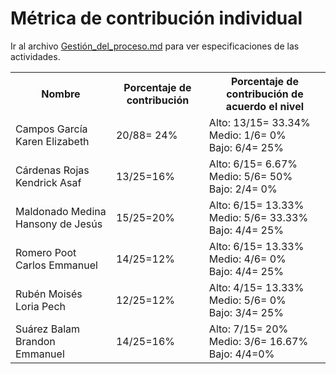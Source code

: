 # ﻿Métrica de contribución individual 

 Ir al archivo <a href="https://github.com/KarenCampos842/Equipo-4/blob/Segunda-Entrega/Gestion_del_Proceso.md#sprint-backlog">Gestión_del_proceso.md</a> para ver especificaciones de las actividades.
 

<table align=center>  
   <tr>  
      <th>Nombre</th>  
      <th>Porcentaje de contribución</th> 
      <th>Porcentaje de contribución de acuerdo el nivel</th>  
   </tr> 
    <tr>  
      <td>Campos García Karen Elizabeth</td>  
       <td> 20/88= 24%</td> 
       <td> Alto: 13/15= 33.34%<br>Medio: 1/6= 0%<br>Bajo: 6/4= 25%</td>  
   </tr> 
   <tr>  
      <td>Cárdenas Rojas Kendrick Asaf</td>  
       <td>13/25=16%</td>
       <td> Alto: 6/15= 6.67%<br>Medio: 5/6= 50%<br>Bajo: 2/4= 0%</td>    
   </tr> 
    <tr>  
      <td>Maldonado Medina Hansony de Jesús</td>  
      <td>15/25=20%</td>
      <td> Alto: 6/15= 13.33%<br>Medio: 5/6= 33.33%<br>Bajo: 4/4= 25%</td>    
   </tr> 
    <tr>  
      <td>Romero Poot Carlos Emmanuel</td>  
       <td>14/25=12%</td>
      <td> Alto: 6/15= 13.33%<br>Medio: 4/6= 0%<br>Bajo: 4/4= 25%</td> 
   </tr> 
     <tr>  
      <td>Rubén Moisés Loria Pech</td>  
        <td>12/25=12%</td>
        <td> Alto: 4/15= 13.33%<br>Medio: 5/6= 0%<br>Bajo: 3/4= 25%</td>    
   </tr> 
    <tr>  
      <td>Suárez Balam Brandon Emmanuel</td> 
      <td>14/25=16%</td>
       <td> Alto: 7/15= 20%<br>Medio: 3/6= 16.67%<br>Bajo: 4/4=0%</td>       
   </tr> 
 </table>

<!--stackedit_data:
eyJoaXN0b3J5IjpbMTIwMjI2NTg2MSwxNDc3NTkyMTM3LC0xMT
A5NjI0MjE3LDY2OTYxNjg1OCwtNjQ4ODYyMzcsMTEwODMzNDc1
MSwxOTA3NjExODQ1LC03MTM5MzM5MzNdfQ==
-->